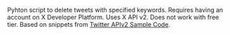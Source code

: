 Pyhton script to delete tweets with specified keywords. Requires having an account on X Developer Platform. Uses X API v2. Does not work with free tier.
Based on snippets from [Twitter APIv2 Sample Code](https://github.com/xdevplatform/Twitter-API-v2-sample-code/tree/main).
